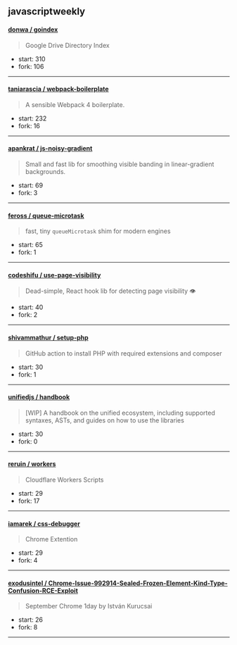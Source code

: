 ## javascriptweekly

#### [donwa / goindex](https://github.com/donwa/goindex)

> Google Drive Directory Index

+ start: 310
+ fork: 106

----


#### [taniarascia / webpack-boilerplate](https://github.com/taniarascia/webpack-boilerplate)

> A sensible Webpack 4 boilerplate.

+ start: 232
+ fork: 16

----


#### [apankrat / js-noisy-gradient](https://github.com/apankrat/js-noisy-gradient)

> Small and fast lib for smoothing visible banding in linear-gradient backgrounds.

+ start: 69
+ fork: 3

----


#### [feross / queue-microtask](https://github.com/feross/queue-microtask)

> fast, tiny `queueMicrotask` shim for modern engines

+ start: 65
+ fork: 1

----


#### [codeshifu / use-page-visibility](https://github.com/codeshifu/use-page-visibility)

> Dead-simple, React hook lib for detecting page visibility 👁️

+ start: 40
+ fork: 2

----


#### [shivammathur / setup-php](https://github.com/shivammathur/setup-php)

> GitHub action to install PHP with required extensions and composer

+ start: 30
+ fork: 1

----


#### [unifiedjs / handbook](https://github.com/unifiedjs/handbook)

> [WIP] A handbook on the unified ecosystem, including supported syntaxes, ASTs, and guides on how to use the libraries

+ start: 30
+ fork: 0

----


#### [reruin / workers](https://github.com/reruin/workers)

> Cloudflare Workers Scripts

+ start: 29
+ fork: 17

----


#### [iamarek / css-debugger](https://github.com/iamarek/css-debugger)

> Chrome Extention

+ start: 29
+ fork: 4

----


#### [exodusintel / Chrome-Issue-992914-Sealed-Frozen-Element-Kind-Type-Confusion-RCE-Exploit](https://github.com/exodusintel/Chrome-Issue-992914-Sealed-Frozen-Element-Kind-Type-Confusion-RCE-Exploit)

> September Chrome 1day by István Kurucsai

+ start: 26
+ fork: 8

----

